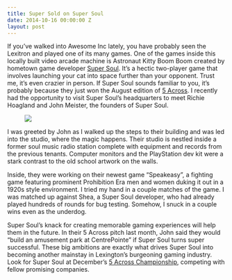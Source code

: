 ```yaml
---
title: Super Sold on Super Soul
date: 2014-10-16 00:00:00 Z
layout: post
---
```

 
<p></p>
<p>If you’ve walked into Awesome Inc lately, you have probably seen the Lexitron and played one of its many games. One of the games inside this locally built video arcade machine is Astronaut Kitty Boom Boom created by hometown game developer <a href="http://supersoul.co/" target="_blank">Super Soul</a>. It’s a hectic two-player game that involves launching your cat into space further than your opponent. Trust me, it’s even crazier in person. If Super Soul sounds familiar to you, it’s probably because they just won the August edition of <a href="https://www.youtube.com/watch?v=8aSkoxQx2uc&amp;list=UUvPtPw9SRvpxcEQ0JokANsw" target="_blank">5 Across</a>. I recently had the opportunity to visit Super Soul’s headquarters to meet Richie Hoagland and John Meister, the founders of Super Soul.</p>
<p><figure data-orig-height="183" data-orig-width="275" data-orig-src="https://66.media.tumblr.com/01d9a2f44b78a35072f52c3505537d73/tumblr_inline_ne4wtljcxn1spm8pc.jpg"><img src="https://66.media.tumblr.com/01d9a2f44b78a35072f52c3505537d73/tumblr_inline_pkb7kqOceW1spm8pc_540.jpg" data-orig-height="183" data-orig-width="275" data-orig-src="https://66.media.tumblr.com/01d9a2f44b78a35072f52c3505537d73/tumblr_inline_ne4wtljcxn1spm8pc.jpg"/></figure></p>

<p>I was greeted by John as I walked up the steps to their building and was led into the studio, where the magic happens. Their studio is nestled inside a former soul music radio station complete with equipment and records from the previous tenants. Computer monitors and the PlayStation dev kit were a stark contrast to the old school artwork on the walls. </p>
<p>Inside, they were working on their newest game “Speakeasy”, a fighting game featuring prominent Prohibition Era men and women duking it out in a 1920s style environment. I tried my hand in a couple matches of the game. I was matched up against Shea, a Super Soul developer, who had already played hundreds of rounds for bug testing. Somehow, I snuck in a couple wins even as the underdog. </p>
<p>Super Soul’s knack for creating memorable gaming experiences will help them in the future. In their 5 Across pitch last month, John said they would “build an amusement park at CentrePointe” if Super Soul turns super successful. These big ambitions are exactly what drives Super Soul into becoming another mainstay in Lexington’s burgeoning gaming industry. Look for Super Soul at December’s <a href="http://5across.org" target="_blank">5 Across Championship</a>, competing with fellow promising companies.</p>
